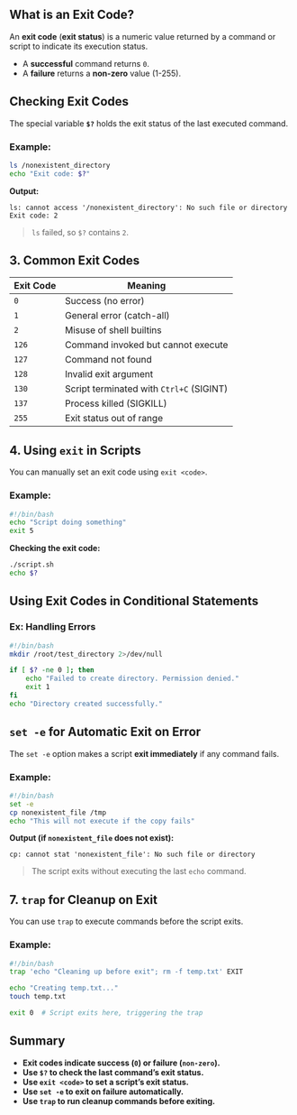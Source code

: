 ## What is an Exit Code?

An **exit code** (**exit status**) is a numeric value returned by a command or script to indicate its execution status.

- A **successful** command returns `0`.
- A **failure** returns a **non-zero** value (1-255).

## Checking Exit Codes

The special variable **`$?`** holds the exit status of the last executed command.

### Example:

```bash
ls /nonexistent_directory
echo "Exit code: $?"
```

**Output:**

```
ls: cannot access '/nonexistent_directory': No such file or directory
Exit code: 2
```

> `ls` failed, so `$?` contains `2`.

## 3. Common Exit Codes

| Exit Code | Meaning                                  |
| --------- | ---------------------------------------- |
| `0`       | Success (no error)                       |
| `1`       | General error (catch-all)                |
| `2`       | Misuse of shell builtins                 |
| `126`     | Command invoked but cannot execute       |
| `127`     | Command not found                        |
| `128`     | Invalid exit argument                    |
| `130`     | Script terminated with `Ctrl+C` (SIGINT) |
| `137`     | Process killed (SIGKILL)                 |
| `255`     | Exit status out of range                 |

## 4. Using `exit` in Scripts

You can manually set an exit code using `exit <code>`.

### Example:

```bash
#!/bin/bash
echo "Script doing something"
exit 5
```

**Checking the exit code:**

```bash
./script.sh
echo $?
```

## Using Exit Codes in Conditional Statements

### Ex: Handling Errors

```bash
#!/bin/bash
mkdir /root/test_directory 2>/dev/null

if [ $? -ne 0 ]; then
    echo "Failed to create directory. Permission denied."
    exit 1
fi
echo "Directory created successfully."
```

## `set -e` for Automatic Exit on Error

The `set -e` option makes a script **exit immediately** if any command fails.

### Example:

```bash
#!/bin/bash
set -e
cp nonexistent_file /tmp
echo "This will not execute if the copy fails"
```

**Output (if `nonexistent_file` does not exist):**

```
cp: cannot stat 'nonexistent_file': No such file or directory
```

> The script exits without executing the last `echo` command.

## 7. `trap` for Cleanup on Exit

You can use `trap` to execute commands before the script exits.

### Example:

```bash
#!/bin/bash
trap 'echo "Cleaning up before exit"; rm -f temp.txt' EXIT

echo "Creating temp.txt..."
touch temp.txt

exit 0  # Script exits here, triggering the trap
```

## Summary

- **Exit codes indicate success (`0`) or failure (`non-zero`).**
- **Use `$?` to check the last command’s exit status.**
- **Use `exit <code>` to set a script’s exit status.**
- **Use `set -e` to exit on failure automatically.**
- **Use `trap` to run cleanup commands before exiting.**
